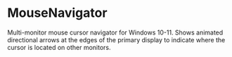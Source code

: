 # MouseNavigator

Multi-monitor mouse cursor navigator for Windows 10-11. Shows animated directional arrows at the edges of the primary display to indicate where the cursor is located on other monitors.
